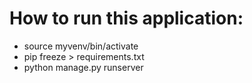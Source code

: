 # How to run this application:
- source myvenv/bin/activate
- pip freeze > requirements.txt
- python manage.py runserver
